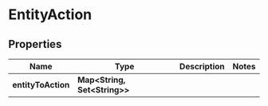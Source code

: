 

# EntityAction


## Properties

| Name | Type | Description | Notes |
|------------ | ------------- | ------------- | -------------|
|**entityToAction** | **Map&lt;String, Set&lt;String&gt;&gt;** |  |  |



